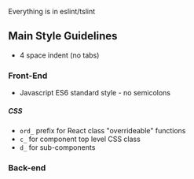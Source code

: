 
Everything is in eslint/tslint

## Main Style Guidelines

- 4 space indent (no tabs)

### Front-End

- Javascript ES6 standard style - no semicolons

##### CSS

- `ord_` prefix for React class "overrideable" functions
- `c_` for component top level CSS class
- `d_` for sub-components

### Back-end

